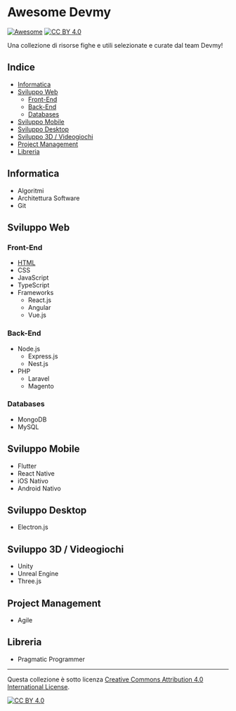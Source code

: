 # Awesome Devmy

[![Awesome](https://cdn.rawgit.com/sindresorhus/awesome/d7305f38d29fed78fa85652e3a63e154dd8e8829/media/badge.svg)](https://github.com/sindresorhus/awesome#readme) [![CC BY 4.0][cc-by-shield]][cc-by]

Una collezione di risorse fighe e utili selezionate e curate dal team Devmy!

## Indice

* [Informatica](#informatica)
* [Sviluppo Web](#sviluppo-web)
    * [Front-End](#front-end)
    * [Back-End](#back-end)
    * [Databases](#databases)
* [Sviluppo Mobile](#sviluppo-mobile)
* [Sviluppo Desktop](#sviluppo-desktop)
* [Sviluppo 3D / Videogiochi](#sviluppo-3d---videogiochi)
* [Project Management](#project-management)
* [Libreria](#libreria)

## Informatica
- Algoritmi
- Architettura Software
- Git

## Sviluppo Web

### Front-End

- [HTML](./frontend/html.md)
- CSS
- JavaScript
- TypeScript
- Frameworks
    - React.js
    - Angular
    - Vue.js

### Back-End
- Node.js
    - Express.js
    - Nest.js
- PHP
    - Laravel
    - Magento

### Databases
- MongoDB
- MySQL

## Sviluppo Mobile
- Flutter
- React Native
- iOS Nativo
- Android Nativo

## Sviluppo Desktop
- Electron.js

## Sviluppo 3D / Videogiochi
- Unity
- Unreal Engine
- Three.js

## Project Management

- Agile

## Libreria
- Pragmatic Programmer

---

Questa collezione è sotto licenza [Creative Commons Attribution 4.0 International License][cc-by].

[![CC BY 4.0][cc-by-image]][cc-by]

[cc-by]: http://creativecommons.org/licenses/by/4.0/
[cc-by-image]: https://i.creativecommons.org/l/by/4.0/88x31.png
[cc-by-shield]: https://img.shields.io/badge/License-CC%20BY%204.0-lightgrey.svg